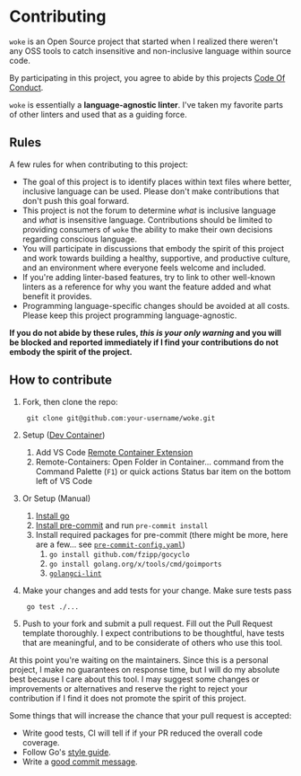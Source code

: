 # Contributing

`woke` is an Open Source project that started when I realized there weren't any OSS tools to catch insensitive and non-inclusive language within source code.

By participating in this project, you agree to abide by this projects [Code Of Conduct](./CODE_OF_CONDUCT.md).

`woke` is essentially a **language-agnostic linter**. I've taken my favorite parts of other linters
and used that as a guiding force.

## Rules

A few rules for when contributing to this project:

* The goal of this project is to identify places within text files where better, inclusive language can be used. Please don't make contributions that don't push this goal forward.
* This project is not the forum to determine _what_ is inclusive language and _what_ is insensitive language. Contributions should be limited to providing consumers of `woke` the ability to make their own decisions regarding conscious language.
* You will participate in discussions that embody the spirit of this project and work towards building a healthy, supportive, and productive culture, and an environment where everyone feels welcome and included.
* If you're adding linter-based features, try to link to other well-known linters as a reference for why you want the feature added and what benefit it provides.
* Programming language-specific changes should be avoided at all costs. Please keep this project programming language-agnostic.

**If you do not abide by these rules, _this is your only warning_ and you will be blocked and reported immediately if I find your contributions do not embody the spirit of the project.**

## How to contribute

1. Fork, then clone the repo:

        git clone git@github.com:your-username/woke.git

1. Setup ([Dev Container](https://code.visualstudio.com/docs/remote/containers))
   1. Add VS Code [Remote Container Extension](https://marketplace.visualstudio.com/items?itemName=ms-vscode-remote.remote-containers)
   1. Remote-Containers: Open Folder in Container... command from the Command Palette (`F1`) or quick actions Status bar item on the bottom left of VS Code
1. Or Setup (Manual)
   1. [Install go](https://golang.org/doc/install)
   1. [Install pre-commit](https://pre-commit.com/#install) and run `pre-commit install`
   1. Install required packages for pre-commit (there might be more, here are a few... see [`pre-commit-config.yaml`](.pre-commit-config.yaml))
      1. `go install github.com/fzipp/gocyclo`
      1. `go install golang.org/x/tools/cmd/goimports`
      1. [`golangci-lint`](https://golangci-lint.run/usage/install/#local-installation)

1. Make your changes and add tests for your change. Make sure tests pass

        go test ./...

1. Push to your fork and submit a pull request. Fill out the Pull Request template thoroughly. I expect contributions to be thoughtful, have tests that are meaningful, and to be considerate of others who use this tool.

At this point you're waiting on the maintainers. Since this is a personal project, I make no guarantees
on response time, but I will do my absolute best because I care about this tool.
I may suggest some changes or improvements or alternatives and reserve the right to reject your contribution if
I find it does not promote the spirit of this project.

Some things that will increase the chance that your pull request is accepted:

* Write good tests, CI will tell if if your PR reduced the overall code coverage.
* Follow Go's [style guide](https://golang.org/doc/effective_go.html).
* Write a [good commit message](http://tbaggery.com/2008/04/19/a-note-about-git-commit-messages.html).

